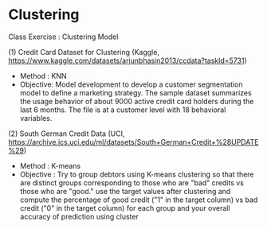 # Clustering
Class Exercise : Clustering Model 


(1) Credit Card Dataset for Clustering 
(Kaggle, https://www.kaggle.com/datasets/arjunbhasin2013/ccdata?taskId=5731)

- Method : KNN
- Objective: 
Model development to develop a customer segmentation model to define a marketing strategy. 
The sample dataset summarizes the usage behavior of about 9000 active credit card holders during the last 6 months. The file is at a customer level with 18 behavioral variables.

(2) South German Credit Data 
(UCI, https://archive.ics.uci.edu/ml/datasets/South+German+Credit+%28UPDATE%29)

- Method : K-means
- Objective : 
Try to group debtors using K-means clustering so that there are distinct groups corresponding to those who are "bad" credits vs those who are "good." 
use the target values after clustering and compute the percentage of good credit ("1" in the target column) vs bad credit ("0" in the target column) for each group and your overall accuracy of prediction using cluster
